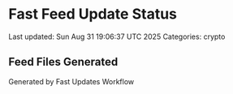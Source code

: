 # Fast Feed Update Status
Last updated: Sun Aug 31 19:06:37 UTC 2025
Categories: crypto

## Feed Files Generated

Generated by Fast Updates Workflow
